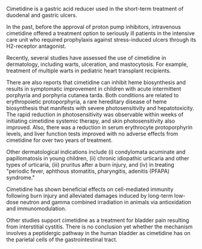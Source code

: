 Cimetidine is a gastric acid reducer used in the short-term treatment of duodenal and gastric ulcers.

In the past, before the approval of proton pump inhibitors, intravenous cimetidine offered a treatment option to seriously ill patients in the intensive care unit who required prophylaxis against stress-induced ulcers through its H2-receptor antagonist.

Recently, several studies have assessed the use of cimetidine in dermatology, including warts, ulceration, and mastocytosis. For example, treatment of multiple warts in pediatric heart transplant recipients.

There are also reports that cimetidine can inhibit heme biosynthesis and results in symptomatic improvement in children with acute intermittent porphyria and porphyria cutanea tarda. Both conditions are related to erythropoietic protoporphyria, a rare hereditary disease of heme biosynthesis that manifests with severe photosensitivity and hepatotoxicity. The rapid reduction in photosensitivity was observable within weeks of initiating cimetidine systemic therapy, and skin photosensitivity also improved. Also, there was a reduction in serum erythrocyte protoporphyrin levels, and liver function tests improved with no adverse effects from cimetidine for over two years of treatment.

Other dermatological indications include (i) condylomata acuminate and papillomatosis in young children, (ii) chronic idiopathic urticaria and other types of urticaria, (iii) pruritus after a burn injury, and (iv) in treating "periodic fever, aphthous stomatitis, pharyngitis, adenitis (PFAPA) syndrome."

Cimetidine has shown beneficial effects on cell-mediated immunity following burn injury and alleviated damages induced by long-term low-dose neutron and gamma combined irradiation in animals via antioxidation and immunomodulation.

Other studies support cimetidine as a treatment for bladder pain resulting from interstitial cystitis. There is no conclusion yet whether the mechanism involves a peptidergic pathway in the human bladder as cimetidine has on the parietal cells of the gastrointestinal tract.